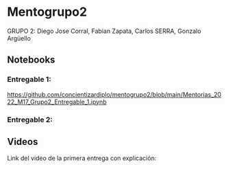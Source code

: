 # Mentogrupo2
GRUPO 2: 
Diego Jose Corral,
Fabian Zapata,
Carlos SERRA,
Gonzalo Argüello

## Notebooks
### Entregable 1:
https://github.com/concientizardiplo/mentogrupo2/blob/main/Mentorias_2022_M17_Grupo2_Entregable_1.ipynb

### Entregable 2:


## Videos
Link del video de la primera entrega con explicación:

